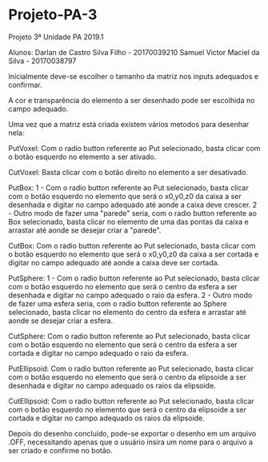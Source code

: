 # Projeto-PA-3

Projeto 3ª Unidade PA 2019.1

Alunos: Darlan de Castro Silva Filho - 20170039210 Samuel Victor Maciel da Silva - 20170038797

Inicialmente deve-se escolher o tamanho da matriz nos inputs adequados e confirmar.

A cor e transparência do elemento a ser desenhado pode ser escolhida no campo adequado.

Uma vez que a matriz está criada existem vários metodos para desenhar nela:

PutVoxel: Com o radio button referente ao Put selecionado, basta clicar com o botão esquerdo no elemento a ser ativado.

CutVoxel: Basta clicar com o botão direito no elemento a ser desativado.

PutBox: 1 - Com o radio button referente ao Put selecionado, basta clicar com o botão esquerdo no elemento que será o x0,y0,z0 da caixa a ser desenhada e digitar no campo adequado até aonde a caixa deve crescer. 
        2 - Outro modo de fazer uma "parede" seria, com o radio button referente ao Box selecionado, basta clicar no elemento de uma das pontas da caixa e arrastar até aonde se desejar criar a "parede".
        
CutBox: Com o radio button referente ao Put selecionado, basta clicar com o botão esquerdo no elemento que será o x0,y0,z0 da caixa a ser cortada e digitar no campo adequado até aonde a caixa deve ser cortada.

PutSphere: 1 - Com o radio button referente ao Put selecionado, basta clicar com o botão esquerdo no elemento que será o centro da esfera a ser desenhada e digitar no campo adequado o raio da esfera.
           2 - Outro modo de fazer uma esfera seria, com o radio button referente ao Sphere selecionado, basta clicar no elemento do centro da esfera e arrastar até aonde se desejar criar a esfera.
           
CutSphere: Com o radio button referente ao Put selecionado, basta clicar com o botão esquerdo no elemento que será o centro da esfera a ser cortada e digitar no campo adequado o raio da esfera.

PutEllipsoid: Com o radio button referente ao Put selecionado, basta clicar com o botão esquerdo no elemento que será o centro da elipsoide a ser desenhada e digitar no campo adequado os raios da elipsoide.

CutEllipsoid: Com o radio button referente ao Put selecionado, basta clicar com o botão esquerdo no elemento que será o centro da elipsoide a ser cortada e digitar no campo adequado os raios da elipsoide.

Depois do desenho concluído, pode-se exportar o desenho em um arquivo .OFF, necessitando apenas que o usuário insira um nome para o arquivo a ser criado e confirme no botão.
